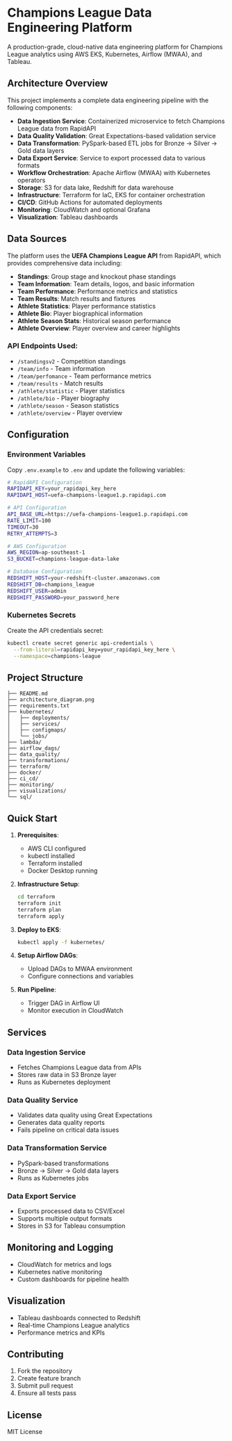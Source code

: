 # Champions League Data Engineering Platform

A production-grade, cloud-native data engineering platform for Champions League analytics using AWS EKS, Kubernetes, Airflow (MWAA), and Tableau.

## Architecture Overview

This project implements a complete data engineering pipeline with the following components:

- **Data Ingestion Service**: Containerized microservice to fetch Champions League data from RapidAPI
- **Data Quality Validation**: Great Expectations-based validation service
- **Data Transformation**: PySpark-based ETL jobs for Bronze → Silver → Gold data layers
- **Data Export Service**: Service to export processed data to various formats
- **Workflow Orchestration**: Apache Airflow (MWAA) with Kubernetes operators
- **Storage**: S3 for data lake, Redshift for data warehouse
- **Infrastructure**: Terraform for IaC, EKS for container orchestration
- **CI/CD**: GitHub Actions for automated deployments
- **Monitoring**: CloudWatch and optional Grafana
- **Visualization**: Tableau dashboards

## Data Sources

The platform uses the **UEFA Champions League API** from RapidAPI, which provides comprehensive data including:

- **Standings**: Group stage and knockout phase standings
- **Team Information**: Team details, logos, and basic information
- **Team Performance**: Performance metrics and statistics
- **Team Results**: Match results and fixtures
- **Athlete Statistics**: Player performance statistics
- **Athlete Bio**: Player biographical information
- **Athlete Season Stats**: Historical season performance
- **Athlete Overview**: Player overview and career highlights

### API Endpoints Used:
- `/standingsv2` - Competition standings
- `/team/info` - Team information
- `/team/perfomance` - Team performance metrics
- `/team/results` - Match results
- `/athlete/statistic` - Player statistics
- `/athlete/bio` - Player biography
- `/athlete/season` - Season statistics
- `/athlete/overview` - Player overview

## Configuration

### Environment Variables

Copy `.env.example` to `.env` and update the following variables:

```bash
# RapidAPI Configuration
RAPIDAPI_KEY=your_rapidapi_key_here
RAPIDAPI_HOST=uefa-champions-league1.p.rapidapi.com

# API Configuration
API_BASE_URL=https://uefa-champions-league1.p.rapidapi.com
RATE_LIMIT=100
TIMEOUT=30
RETRY_ATTEMPTS=3

# AWS Configuration
AWS_REGION=ap-southeast-1
S3_BUCKET=champions-league-data-lake

# Database Configuration
REDSHIFT_HOST=your-redshift-cluster.amazonaws.com
REDSHIFT_DB=champions_league
REDSHIFT_USER=admin
REDSHIFT_PASSWORD=your_password_here
```

### Kubernetes Secrets

Create the API credentials secret:
```bash
kubectl create secret generic api-credentials \
  --from-literal=rapidapi_key=your_rapidapi_key_here \
  --namespace=champions-league
```

## Project Structure

```
├── README.md
├── architecture_diagram.png
├── requirements.txt
├── kubernetes/
│   ├── deployments/
│   ├── services/
│   ├── configmaps/
│   └── jobs/
├── lambda/
├── airflow_dags/
├── data_quality/
├── transformations/
├── terraform/
├── docker/
├── ci_cd/
├── monitoring/
├── visualizations/
└── sql/
```

## Quick Start

1. **Prerequisites**:
   - AWS CLI configured
   - kubectl installed
   - Terraform installed
   - Docker Desktop running

2. **Infrastructure Setup**:
   ```bash
   cd terraform
   terraform init
   terraform plan
   terraform apply
   ```

3. **Deploy to EKS**:
   ```bash
   kubectl apply -f kubernetes/
   ```

4. **Setup Airflow DAGs**:
   - Upload DAGs to MWAA environment
   - Configure connections and variables

5. **Run Pipeline**:
   - Trigger DAG in Airflow UI
   - Monitor execution in CloudWatch

## Services

### Data Ingestion Service
- Fetches Champions League data from APIs
- Stores raw data in S3 Bronze layer
- Runs as Kubernetes deployment

### Data Quality Service
- Validates data quality using Great Expectations
- Generates data quality reports
- Fails pipeline on critical data issues

### Data Transformation Service
- PySpark-based transformations
- Bronze → Silver → Gold data layers
- Runs as Kubernetes jobs

### Data Export Service
- Exports processed data to CSV/Excel
- Supports multiple output formats
- Stores in S3 for Tableau consumption

## Monitoring and Logging

- CloudWatch for metrics and logs
- Kubernetes native monitoring
- Custom dashboards for pipeline health

## Visualization

- Tableau dashboards connected to Redshift
- Real-time Champions League analytics
- Performance metrics and KPIs

## Contributing

1. Fork the repository
2. Create feature branch
3. Submit pull request
4. Ensure all tests pass

## License

MIT License
